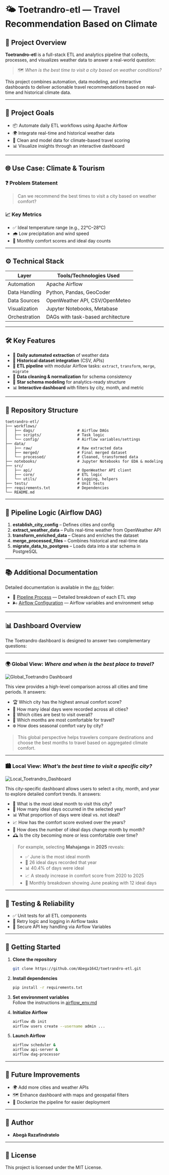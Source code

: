 # 🌤️ Toetrandro-etl — Travel Recommendation Based on Climate

## 🧭 Project Overview

**Toetrandro-etl** is a full-stack ETL and analytics pipeline that collects, processes, and visualizes weather data to answer a real-world question:

> 🗺️ *When is the best time to visit a city based on weather conditions?*

This project combines automation, data modeling, and interactive dashboards to deliver actionable travel recommendations based on real-time and historical climate data.

---

## 🎯 Project Goals

- 📦 Automate daily ETL workflows using Apache Airflow  
- 🌍 Integrate real-time and historical weather data  
- 🧼 Clean and model data for climate-based travel scoring  
- 📊 Visualize insights through an interactive dashboard  

---

## 🌐 Use Case: Climate & Tourism

### ❓ Problem Statement

> Can we recommend the best times to visit a city based on weather comfort?

### 📈 Key Metrics

- ✅ Ideal temperature range (e.g., 22°C–28°C)  
- 🌧️ Low precipitation and wind speed  
- 📅 Monthly comfort scores and ideal day counts  

---

## ⚙️ Technical Stack

| Layer         | Tools/Technologies Used           |
|---------------|-----------------------------------|
| Automation    | Apache Airflow                    |
| Data Handling | Python, Pandas, GeoCoder          |
| Data Sources  | OpenWeather API, CSV/OpenMeteo    |
| Visualization | Jupyter Notebooks, Metabase       |
| Orchestration | DAGs with task-based architecture |

---

## 🛠️ Key Features

- 📡 **Daily automated extraction** of weather data  
- 📂 **Historical dataset integration** (CSV, APIs)  
- 🔄 **ETL pipeline** with modular Airflow tasks: `extract`, `transform`, `merge`, `migrate`  
- 🧽 **Data cleaning & normalization** for schema consistency  
- 🌟 **Star schema modeling** for analytics-ready structure  
- 📊 **Interactive dashboard** with filters by city, month, and metric  

---

## 📁 Repository Structure

```
toetrandro-etl/
├── workflows/
│   ├── dags/                   # Airflow DAGs
│   ├── scripts/                # Task logic
│   └── config/                 # Airflow variables/settings
├── data/
│   ├── raw/                    # Raw extracted data
│   ├── merged/                 # Final merged dataset
│   └── processed/              # Cleaned, transformed data
├── notebooks/                  # Jupyter Notebooks for EDA & modeling
├── src/
│   ├── api/                    # OpenWeather API client
│   ├── core/                   # ETL logic
│   └── utils/                  # Logging, helpers
├── tests/                      # Unit tests
├── requirements.txt            # Dependencies
└── README.md
```

---

## 🔁 Pipeline Logic (Airflow DAG)

1. **establish_city_config** – Defines cities and config  
2. **extract_weather_data** – Pulls real-time weather from OpenWeather API  
3. **transform_enriched_data** – Cleans and enriches the dataset  
4. **merge_processed_files** – Combines historical and real-time data  
5. **migrate_data_to_postgres** – Loads data into a star schema in PostgreSQL  

---

## 📚 Additional Documentation

Detailed documentation is available in the [`doc`](doc) folder:

- 🧱 [Pipeline Process](doc/process/process_doc.md) — Detailed breakdown of each ETL step  
- 🌬️ [Airflow Configuration](doc/process/airflow_env.md) — Airflow variables and environment setup  

---

## 📊 Dashboard Overview

The Toetrandro dashboard is designed to answer two complementary questions:

---

### 🌍 Global View: *Where and when is the best place to travel?*

![Global_Toetrandro Dashboard](doc/dashboard/global.png)

This view provides a high-level comparison across all cities and time periods. It answers:

- 🏆 Which city has the highest annual comfort score?  
- 📅 How many ideal days were recorded across all cities?  
- 🌟 Which cities are best to visit overall?  
- 📆 Which months are most comfortable for travel?  
- ❄️ How does seasonal comfort vary by city?  

> This global perspective helps travelers compare destinations and choose the best months to travel based on aggregated climate comfort.

---

### 🏙️ Local View: *What’s the best time to visit a specific city?*

![Local_Toetrandro_Dashboard](doc/dashboard/local.png)

This city-specific dashboard allows users to select a city, month, and year to explore detailed comfort trends. It answers:

- 📌 What is the most ideal month to visit this city?  
- 📅 How many ideal days occurred in the selected year?  
- 📊 What proportion of days were ideal vs. not ideal?  
- 📈 How has the comfort score evolved over the years?  
- 🔄 How does the number of ideal days change month by month?  
- 🕰️ Is the city becoming more or less comfortable over time?  

> For example, selecting **Mahajanga** in **2025** reveals:  
> - ✅ June is the most ideal month  
> - 📅 26 ideal days recorded that year  
> - 📊 40.4% of days were ideal  
> - 📈 A steady increase in comfort score from 2020 to 2025  
> - 🔄 Monthly breakdown showing June peaking with 12 ideal days  

---

## 🧪 Testing & Reliability

- ✅ Unit tests for all ETL components  
- 🔁 Retry logic and logging in Airflow tasks  
- 🔐 Secure API key handling via Airflow Variables  

---

## 🚀 Getting Started

1. **Clone the repository**  
   ```bash
   git clone https://github.com/Abega1642/toetrandro-etl.git
   ```

2. **Install dependencies**  
   ```bash
   pip install -r requirements.txt
   ```

3. **Set environment variables**  
   Follow the instructions in [airflow_env.md](doc/process/airflow_env.md)

4. **Initialize Airflow**  
   ```bash
   airflow db init
   airflow users create --username admin ...
   ```

5. **Launch Airflow**  
   ```bash
   airflow scheduler &
   airflow api-server &
   airflow dag-processor
   ```

---

## 📌 Future Improvements

- 🌍 Add more cities and weather APIs  
- 🗺️ Enhance dashboard with maps and geospatial filters  
- 🐳 Dockerize the pipeline for easier deployment  

---

## 👥 Author

- **Abegà Razafindratelo**

---

## 📄 License

This project is licensed under the MIT License.
